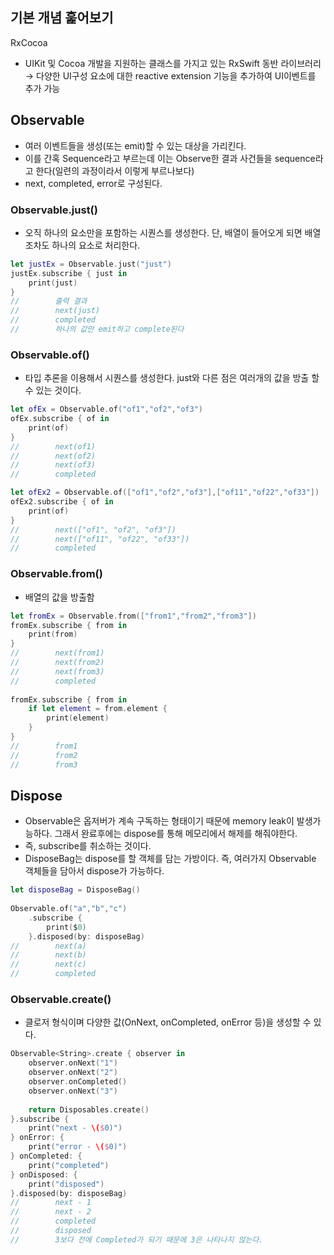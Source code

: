 ## 기본 개념 훑어보기

RxCocoa

- UIKit 및 Cocoa 개발을 지원하는 클래스를 가지고 있는 RxSwift 동반 라이브러리 → 다양한 UI구성 요소에 대한 reactive extension 기능을 추가하여 UI이벤트를 추가 가능

## Observable

- 여러 이벤트들을 생성(또는 emit)할 수 있는 대상을 가리킨다.
- 이를 간혹 Sequence라고 부르는데 이는 Observe한 결과 사건들을 sequence라고 한다(일련의 과정이라서 이렇게 부르나보다)
- next, completed, error로 구성된다.

### Observable.just()

- 오직 하나의 요소만을 포함하는 시퀀스를 생성한다. 단, 배열이 들어오게 되면 배열조차도 하나의 요소로 처리한다.

```swift
let justEx = Observable.just("just")
justEx.subscribe { just in
    print(just)
}
//        출력 결과
//        next(just)
//        completed
//        하나의 값만 emit하고 complete된다
```

### Observable.of()

- 타입 추론을 이용해서 시퀀스를 생성한다. just와 다른 점은 여러개의 값을 방출 할 수 있는 것이다.

```swift
let ofEx = Observable.of("of1","of2","of3")
ofEx.subscribe { of in
    print(of)
}
//        next(of1)
//        next(of2)
//        next(of3)
//        completed

let ofEx2 = Observable.of(["of1","of2","of3"],["of11","of22","of33"])
ofEx2.subscribe { of in
    print(of)
}
//        next(["of1", "of2", "of3"])
//        next(["of11", "of22", "of33"])
//        completed
```

### Observable.from()

- 배열의 값을 방출함

```swift
let fromEx = Observable.from(["from1","from2","from3"])
fromEx.subscribe { from in
    print(from)
}
//        next(from1)
//        next(from2)
//        next(from3)
//        completed
        
fromEx.subscribe { from in
    if let element = from.element {
        print(element)
    }
}
//        from1
//        from2
//        from3
```

## Dispose

- Observable은 옵저버가 계속 구독하는 형태이기 때문에 memory leak이 발생가능하다. 그래서 완료후에는 dispose를 통해 메모리에서 해제를 해줘야한다.
- 즉, subscribe를 취소하는 것이다.
- DisposeBag는 dispose를 할 객체를 담는 가방이다. 즉, 여러가지 Observable 객체들을 담아서 dispose가 가능하다.

```swift
let disposeBag = DisposeBag()
        
Observable.of("a","b","c")
    .subscribe {
        print($0)
    }.disposed(by: disposeBag)
//        next(a)
//        next(b)
//        next(c)
//        completed
```

### Observable.create()

- 클로저 형식이며 다양한 값(OnNext, onCompleted, onError 등)을 생성할 수 있다.

```swift
Observable<String>.create { observer in
    observer.onNext("1")
    observer.onNext("2")
    observer.onCompleted()
    observer.onNext("3")
    
    return Disposables.create()
}.subscribe {
    print("next - \($0)")
} onError: {
    print("error - \($0)")
} onCompleted: {
    print("completed")
} onDisposed: {
    print("disposed")
}.disposed(by: disposeBag)
//        next - 1
//        next - 2
//        completed
//        disposed
//        3보다 전에 Completed가 되기 때문에 3은 나타나지 않는다.
```
